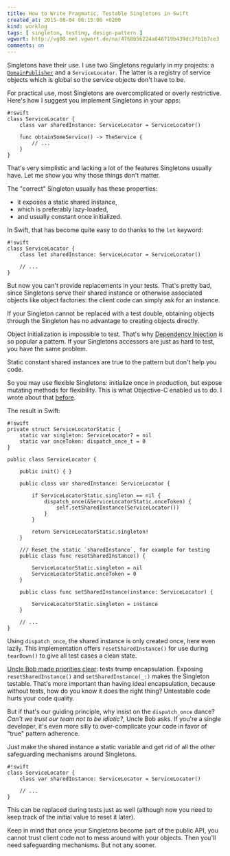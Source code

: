 ```yaml
---
title: How to Write Pragmatic, Testable Singletons in Swift
created_at: 2015-08-04 08:15:06 +0200
kind: worklog
tags: [ singleton, testing, design-pattern ]
vgwort: http://vg08.met.vgwort.de/na/4768b56224a646719b439dc3fb1b7ce3
comments: on
---
```


Singletons have their use. I use two Singletons regularly in my projects: a [`DomainPublisher`][event] and a `ServiceLocator`. The latter is a registry of service objects which is global so the service objects don't have to be.

For practical use, most Singletons are overcomplicated or overly restrictive. Here's how I suggest you implement Singletons in your apps:

    #!swift
    class ServiceLocator {
        class var sharedInstance: ServiceLocator = ServiceLocator()
        
        func obtainSomeService() -> TheService {
            // ...
        }
    }

That's very simplistic and lacking a lot of the features Singletons usually have. Let me show you why those things don't matter.

The "correct" Singleton usually has these properties:

* it exposes a static shared instance, 
* which is preferably lazy-loaded,
* and usually constant once initialized.

In Swift, that has become quite easy to do thanks to the `let` keyword:

    #!swift
    class ServiceLocator {
        class let sharedInstance: ServiceLocator = ServiceLocator()
        
        // ...
    }

But now you can't provide replacements in your tests. That's pretty bad, since Singletons serve their shared instance or otherwise associated objects like object factories: the client code can simply ask for an instance.

If your Singleton cannot be replaced with a test double, obtaining objects through the Singleton has no advantage to creating objects directly.

Object initialization is impossible to test. That's why [Dependency Injection][di] is so popular a pattern. If your Singletons accessors are just as hard to test, you have the same problem.

Static constant shared instances are true to the pattern but don't help you code.

So you may use flexible Singletons: initialize once in production, but expose mutating methods for flexibility. This is what Objective-C enabled us to do. I wrote about that [before](/posts/2014/12/refactoring-singletons-in-ios/).

The result in Swift:

    #!swift
    private struct ServiceLocatorStatic {
        static var singleton: ServiceLocator? = nil
        static var onceToken: dispatch_once_t = 0
    }

    public class ServiceLocator {
    
        public init() { }
    
        public class var sharedInstance: ServiceLocator {
        
            if ServiceLocatorStatic.singleton == nil {
                dispatch_once(&ServiceLocatorStatic.onceToken) {
                    self.setSharedInstance(ServiceLocator())
                }
            }
        
            return ServiceLocatorStatic.singleton!
        }
    
        /// Reset the static `sharedInstance`, for example for testing
        public class func resetSharedInstance() {
        
            ServiceLocatorStatic.singleton = nil
            ServiceLocatorStatic.onceToken = 0
        }
    
        public class func setSharedInstance(instance: ServiceLocator) {
        
            ServiceLocatorStatic.singleton = instance
        }
        
        // ...
    }

Using `dispatch_once`, the shared instance is only created once, here even lazily. This implementation offers `resetSharedInstance()` for use during `tearDown()` to give all test cases a clean state.

[Uncle Bob made priorities clear][singleton]: tests trump encapsulation. Exposing `resetSharedInstance()` and `setSharedInstance(_:)` makes the Singleton testable. That's more important than having ideal encapsulation, because without tests, how do you know it does the right thing? Untestable code hurts your code quality.

But if that's our guiding principle, why insist on the `dispatch_once` dance? _Can't we trust our team not to be idiotic?_, Uncle Bob asks. If you're a single developer, it's even more silly to over-complicate your code in favor of "true" pattern adherence. 

Just make the shared instance  a static variable and get rid of all the other safeguarding mechanisms around Singletons.

    #!swift
    class ServiceLocator {
        class var sharedInstance: ServiceLocator = ServiceLocator()

        // ...
    }

This can be replaced during tests just as well (although now you need to keep track of the initial value to reset it later).

Keep in mind that once your Singletons become part of the public API, you cannot trust client code not to mess around with your objects. Then you'll need safeguarding mechanisms. But not any sooner.



[event]: /posts/2015/03/
[singleton]: http://blog.8thlight.com/uncle-bob/2015/06/30/the-little-singleton.html
[di]: https://en.wikipedia.org/wiki/Dependency_injection
